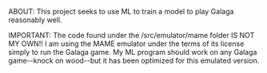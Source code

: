 ABOUT:
This project seeks to use ML to train a model to play Galaga reasonably well.

IMPORTANT:
The code found under the /src/emulator/mame folder IS NOT MY OWN!! I am using the MAME emulator under the terms of its license simply to run the Galaga game. My ML program should work on any Galaga game--knock on wood--but it has been optimized for this emulated version.